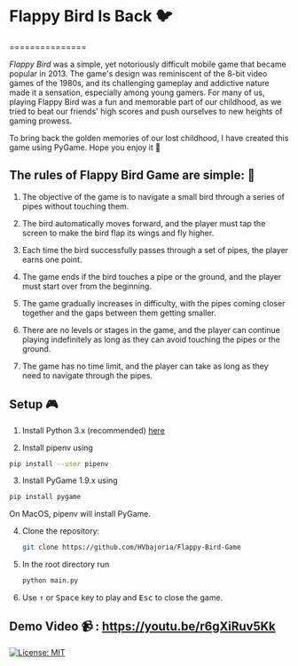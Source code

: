 # Flappy Bird Is Back :bird:
===============

*Flappy Bird* was a simple, yet notoriously difficult mobile game that became popular in 2013. 
The game's design was reminiscent of the 8-bit video games of the 1980s, and its challenging gameplay and addictive nature made it a sensation, especially among young gamers. For many of us, playing Flappy Bird was a fun and memorable part of our childhood, as we tried to beat our friends' high scores and push ourselves to new heights of gaming prowess.

To bring back the golden memories of our lost childhood, I have created this game using PyGame. Hope you enjoy it 💝

## The rules of Flappy Bird Game are simple: :scroll:

1. The objective of the game is to navigate a small bird through a series of pipes without touching them.

2. The bird automatically moves forward, and the player must tap the screen to make the bird flap its wings and fly higher.

3. Each time the bird successfully passes through a set of pipes, the player earns one point.

4. The game ends if the bird touches a pipe or the ground, and the player must start over from the beginning.

5. The game gradually increases in difficulty, with the pipes coming closer together and the gaps between them getting smaller.

6. There are no levels or stages in the game, and the player can continue playing indefinitely as long as they can avoid touching the pipes or the ground.

7. The game has no time limit, and the player can take as long as they need to navigate through the pipes.

## Setup :video_game:

1. Install Python 3.x (recommended) [here](https://www.python.org/downloads/)

2. Install pipenv using 
  ``` bash
  pip install --user pipenv
  ```

3. Install PyGame 1.9.x using 
  ```bash
  pip install pygame
  ```

   On MacOS, pipenv will install PyGame.

4. Clone the repository:

   ```bash
   git clone https://github.com/HVbajoria/Flappy-Bird-Game
   ```

5. In the root directory run

   ```bash
   python main.py
   ```

6. Use <kbd>&uarr;</kbd> or <kbd>Space</kbd> key to play and <kbd>Esc</kbd> to close the game.


## Demo Video :video_camera: : https://youtu.be/r6gXiRuv5Kk

[![License: MIT](https://img.shields.io/badge/License-MIT-yellow.svg)](https://opensource.org/licenses/MIT)
